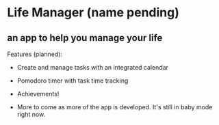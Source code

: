 # Life Manager (name pending)
## an app to help you manage your life

Features (planned):

 - Create and manage tasks with an integrated calendar

 - Pomodoro timer with task time tracking

 - Achievements!

 - More to come as more of the app is developed. It's still in baby mode right now.